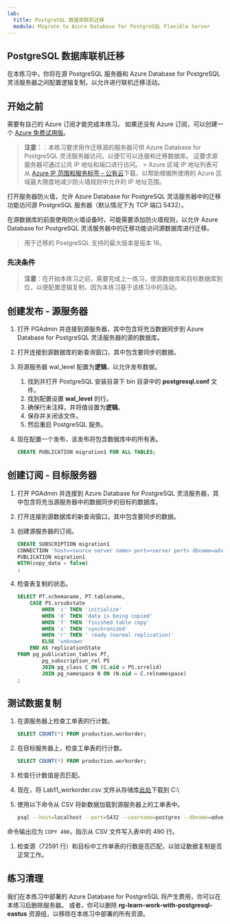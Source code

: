 ```yaml
---
lab:
  title: PostgreSQL 数据库联机迁移
  module: Migrate to Azure Database for PostgreSQL Flexible Server
---
```


## PostgreSQL 数据库联机迁移

在本练习中，你将在源 PostgreSQL 服务器和 Azure Database for PostgreSQL 灵活服务器之间配置逻辑复制，以允许进行联机迁移活动。

## 开始之前

需要有自己的 Azure 订阅才能完成本练习。 如果还没有 Azure 订阅，可以创建一个 [Azure 免费试用版](https://azure.microsoft.com/free)。

> **注意：**：本练习要求用作迁移源的服务器可供 Azure Database for PostgreSQL 灵活服务器访问，以便它可以连接和迁移数据库。 这要求源服务器可通过公共 IP 地址和端口进行访问。 > Azure 区域 IP 地址列表可从 [Azure IP 范围和服务标签 - 公有云](https://www.microsoft.com/en-gb/download/details.aspx?id=56519)下载，以帮助根据所使用的 Azure 区域最大限度地减少防火墙规则中允许的 IP 地址范围。

打开服务器防火墙，允许 Azure Database for PostgreSQL 灵活服务器中的迁移功能访问源 PostgreSQL 服务器（默认情况下为 TCP 端口 5432）。
>
在源数据库的前面使用防火墙设备时，可能需要添加防火墙规则，以允许 Azure Database for PostgreSQL 灵活服务器中的迁移功能访问源数据库进行迁移。
>
> 用于迁移的 PostgreSQL 支持的最大版本是版本 16。

### 先决条件

> **注意**：在开始本练习之前，需要完成上一练习，使源数据库和目标数据库到位，以便配置逻辑复制，因为本练习基于该练习中的活动。

## 创建发布 - 源服务器

1. 打开 PGAdmin 并连接到源服务器，其中包含将充当数据同步到 Azure Database for PostgreSQL 灵活服务器的源的数据库。
1. 打开连接到源数据库的新查询窗口，其中包含要同步的数据。
1. 将源服务器 wal_level 配置为**逻辑**，以允许发布数据。
    1. 找到并打开 PostgreSQL 安装目录下 bin 目录中的 **postgresql.conf** 文件。
    1. 找到配置设置 **wal_level** 的行。
    1. 确保行未注释，并将值设置为**逻辑**。
    1. 保存并关闭该文件。
    1. 然后重启 PostgreSQL 服务。
1. 现在配置一个发布，该发布将包含数据库中的所有表。

    ```SQL
    CREATE PUBLICATION migration1 FOR ALL TABLES;
    ```

## 创建订阅 - 目标服务器

1. 打开 PGAdmin 并连接到 Azure Database for PostgreSQL 灵活服务器，其中包含将充当源服务器中的数据同步的目标的数据库。
1. 打开连接到源数据库的新查询窗口，其中包含要同步的数据。
1. 创建源服务器的订阅。

    ```sql
    CREATE SUBSCRIPTION migration1
    CONNECTION 'host=<source server name> port=<server port> dbname=adventureworks application_name=migration1 user=<username> password=<password>'
    PUBLICATION migration1
    WITH(copy_data = false)
    ;    
    ```

1. 检查表复制的状态。

    ```SQL
    SELECT PT.schemaname, PT.tablename,
        CASE PS.srsubstate
            WHEN 'i' THEN 'initialize'
            WHEN 'd' THEN 'data is being copied'
            WHEN 'f' THEN 'finished table copy'
            WHEN 's' THEN 'synchronized'
            WHEN 'r' THEN ' ready (normal replication)'
            ELSE 'unknown'
        END AS replicationState
    FROM pg_publication_tables PT,
            pg_subscription_rel PS
            JOIN pg_class C ON (C.oid = PS.srrelid)
            JOIN pg_namespace N ON (N.oid = C.relnamespace)
    ;
    ```

## 测试数据复制

1. 在源服务器上检查工单表的行计数。

    ```SQL
    SELECT COUNT(*) FROM production.workorder;
    ```

1. 在目标服务器上，检查工单表的行计数。

    ```SQL
    SELECT COUNT(*) FROM production.workorder;
    ```

1. 检查行计数值是否匹配。
1. 现在，将 Lab11_workorder.csv 文件从存储库[此处](https://github.com/MicrosoftLearning/mslearn-postgresql/tree/main/Allfiles/Labs/11)下载到 C:\
1. 使用以下命令从 CSV 将新数据加载到源服务器上的工单表中。

    ```Bash
    psql --host=localhost --port=5432 --username=postgres --dbname=adventureworks --command="\COPY production.workorder FROM 'C:\Lab11_workorder.csv' CSV HEADER"
    ```

命令输出应为 `COPY 490`，指示从 CSV 文件写入表中的 490 行。

1. 检查源（72591 行）和目标中工作单表的行数是否匹配，以验证数据复制是否正常工作。

## 练习清理

我们在本练习中部署的 Azure Database for PostgreSQL 将产生费用，你可以在本练习后删除服务器。 或者，你可以删除 **rg-learn-work-with-postgresql-eastus** 资源组，以移除在本练习中部署的所有资源。
